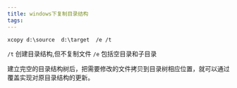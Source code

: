 ```yaml
---
title: windows下复制目录结构
tags: 
---
```


`xcopy d:\source  d:\target  /e /t`

`/t` 创建目录结构,但不复制文件
`/e` 包括空目录和子目录

建立完空的目录结构树后，把需要修改的文件拷贝到目录树相应位置，就可以通过覆盖实现对原目录结构的更新。